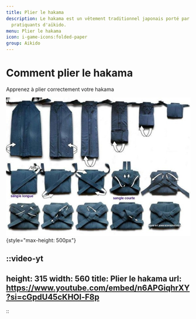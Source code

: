 ```yaml
---
title: Plier le hakama
description: Le hakama est un vêtement traditionnel japonais porté par les
  pratiquants d'aïkido.
menu: Plier le hakama
icon: i-game-icons:folded-paper
group: Aikido
---
```


# Comment plier le hakama

Apprenez à plier correctement votre hakama

![plier le hakama](/hakama.jpg){style="max-height: 500px"}

::video-yt
---
height: 315
width: 560
title: Plier le hakama
url: https://www.youtube.com/embed/n6APGiqhrXY?si=cGpdU45cKHOl-F8p
---
::
